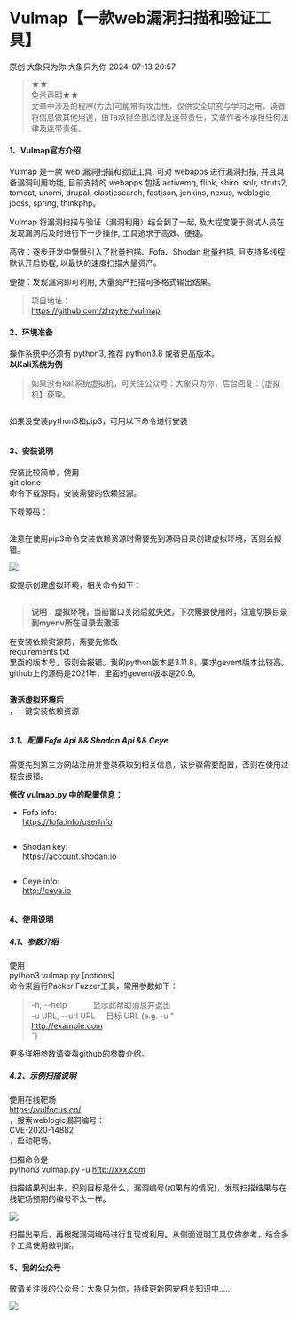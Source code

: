 #  Vulmap【一款web漏洞扫描和验证工具】   
原创 大象只为你  大象只为你   2024-07-13 20:57  
  
> **★★**  
免责声明★★  
> 文章中涉及的程序(方法)可能带有攻击性，仅供安全研究与学习之用，读者将信息做其他用途，由Ta承担全部法律及连带责任，文章作者不承担任何法律及连带责任。  
  
#### 1、Vulmap官方介绍  
  
Vulmap 是一款 web 漏洞扫描和验证工具, 可对 webapps 进行漏洞扫描, 并且具备漏洞利用功能, 目前支持的 webapps 包括 activemq, flink, shiro, solr, struts2, tomcat, unomi, drupal, elasticsearch, fastjson, jenkins, nexus, weblogic, jboss, spring, thinkphp。  
  
Vulmap 将漏洞扫描与验证（漏洞利用）结合到了一起, 及大程度便于测试人员在发现漏洞后及时进行下一步操作, 工具追求于高效、便捷。  
  
高效：逐步开发中慢慢引入了批量扫描、Fofa、Shodan 批量扫描, 且支持多线程默认开启协程, 以最快的速度扫描大量资产。  
  
便捷：发现漏洞即可利用, 大量资产扫描可多格式输出结果。  
> 项目地址：  
https://github.com/zhzyker/vulmap  
  
#### 2、环境准备  
  
操作系统中必须有 python3, 推荐 python3.8 或者更高版本。  
**以Kali系统为例**  
> 如果没有kali系统虚拟机，可关注公众号：大象只为你，后台回复：【虚拟机】获取。  
  
```
```  
  
如果没安装python3和pip3，可用以下命令进行安装  
```
```  
#### 3、安装说明  
  
安装比较简单，使用  
git clone  
命令下载源码，安装需要的依赖资源。  
  
下载源码：  
```
```  
  
注意在使用pip3命令安装依赖资源时需要先到源码目录创建虚拟环境，否则会报错。  
  
![](https://mmbiz.qpic.cn/mmbiz_jpg/YlMg2LW4AJvFtv2osMKMePKQswHKsqyCgkia1zFSPcu3lTBMj3fE4oL6DazjSrhicPsf6cpbcHmG8cmxEbHxazCA/640?wx_fmt=jpeg&from=appmsg "")  
  
按提示创建虚拟环境，相关命令如下：  
```
```  
> **说明：虚拟环境，当前窗口关闭后就失效，下次需要使用时，注意切换目录到myenv所在目录去激活**  
  
  
在安装依赖资源前，需要先修改  
requirements.txt  
里面的版本号，否则会报错。我的python版本是3.11.8，要求gevent版本比较高。github上的源码是2021年，里面的gevent版本是20.9。  
```
```  
  
**激活虚拟环境后**  
，一键安装依赖资源  
```
```  
##### 3.1、配置 Fofa Api && Shodan Api && Ceye  
  
需要先到第三方网站注册并登录获取到相关信息，该步骤需要配置，否则在使用过程会报错。  
  
**修改 vulmap.py 中的配置信息：**  
- Fofa info:   
https://fofa.info/userInfo  
  
```
```  
- Shodan key:   
https://account.shodan.io  
  
```
```  
- Ceye info:   
http://ceye.io  
  
```
```  
#### 4、使用说明  
##### 4.1、参数介绍  
  
使用  
python3 vulmap.py [options]  
命令来运行Packer Fuzzer工具，常用参数如下：  
> -h, --help            显示此帮助消息并退出  
> -u URL, --url URL     目标 URL (e.g. -u "  
http://example.com  
")  
  
  
更多详细参数请查看github的参数介绍。  
##### 4.2、示例扫描说明  
  
使用在线靶场   
https://vulfocus.cn/  
 ，搜索weblogic漏洞编号：  
CVE-2020-14882  
 ，启动靶场。  
  
扫描命令是   
python3 vulmap.py -u http://xxx.com  
   
  
扫描结果列出来，识别目标是什么，漏洞编号(如果有的情况)，发现扫描结果与在线靶场预期的编号不太一样。  
  
![](https://mmbiz.qpic.cn/mmbiz_jpg/YlMg2LW4AJvFtv2osMKMePKQswHKsqyCPQcIcqGPBNJAcs3lHUUcckSfqSkr6bF4fydRS0g7nSFbcCzS9S5KXQ/640?wx_fmt=jpeg&from=appmsg "")  
  
扫描出来后，再根据漏洞编码进行复现或利用。从侧面说明工具仅做参考，结合多个工具使用做判断。  
#### 5、我的公众号  
  
敬请关注我的公众号：大象只为你，持续更新网安相关知识中......  
  
![](https://mmbiz.qpic.cn/mmbiz_png/YlMg2LW4AJvWLHAn2wppibQax8GNaVTdteIeFygxibU9iaLCIaFOagjpibbLDOnlJKQeaN4ygz6zD1xp420x3R4PNg/640?wx_fmt=png&from=appmsg "")  
  
